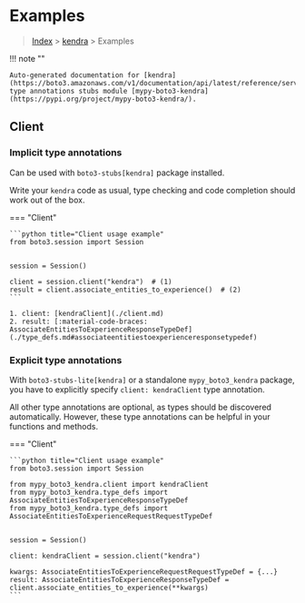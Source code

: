 # Examples

> [Index](../README.md) > [kendra](./README.md) > Examples

!!! note ""

    Auto-generated documentation for [kendra](https://boto3.amazonaws.com/v1/documentation/api/latest/reference/services/kendra.html#kendra)
    type annotations stubs module [mypy-boto3-kendra](https://pypi.org/project/mypy-boto3-kendra/).

## Client

### Implicit type annotations

Can be used with `boto3-stubs[kendra]` package installed.

Write your `kendra` code as usual,
type checking and code completion should work out of the box.


=== "Client"

    ```python title="Client usage example"
    from boto3.session import Session


    session = Session()

    client = session.client("kendra")  # (1)
    result = client.associate_entities_to_experience()  # (2)
    ```

    1. client: [kendraClient](./client.md)
    2. result: [:material-code-braces: AssociateEntitiesToExperienceResponseTypeDef](./type_defs.md#associateentitiestoexperienceresponsetypedef) 






### Explicit type annotations

With `boto3-stubs-lite[kendra]`
or a standalone `mypy_boto3_kendra` package, you have to explicitly specify `client: kendraClient` type annotation.

All other type annotations are optional, as types should be discovered automatically.
However, these type annotations can be helpful in your functions and methods.


=== "Client"

    ```python title="Client usage example"
    from boto3.session import Session

    from mypy_boto3_kendra.client import kendraClient
    from mypy_boto3_kendra.type_defs import AssociateEntitiesToExperienceResponseTypeDef
    from mypy_boto3_kendra.type_defs import AssociateEntitiesToExperienceRequestRequestTypeDef


    session = Session()

    client: kendraClient = session.client("kendra")

    kwargs: AssociateEntitiesToExperienceRequestRequestTypeDef = {...}
    result: AssociateEntitiesToExperienceResponseTypeDef = client.associate_entities_to_experience(**kwargs)
    ```






